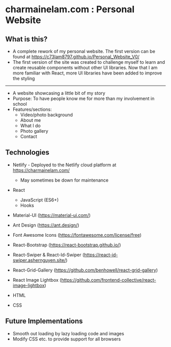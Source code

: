 # charmainelam.com : Personal Website

## What is this?
* A complete rework of my personal website. The first version can be found at https://c73lam8797.github.io/Personal_Website_V0/
* The first version of the site was created to challenge myself to learn and create reusable components without other UI libraries. Now that I am more familiar with React, more UI libraries have been added to improve the styling

-----

* A website showcasing a little bit of my story
* Purpose: To have people know me for more than my involvement in school
* Features/sections:
  * Video/photo background
  * About me
  * What I do
  * Photo gallery
  * Contact


## Technologies
* Netlify - Deployed to the Netlify cloud platform at https://charmainelam.com/
  * May sometimes be down for maintenance
* React
  * JavaScript (ES6+)
  * Hooks
* Material-UI (https://material-ui.com/)
* Ant Design (https://ant.design/)
* Font Awesome Icons (https://fontawesome.com/license/free)
* React-Bootstrap (https://react-bootstrap.github.io/)
* React-Swiper & React-Id-Swiper (https://react-id-swiper.ashernguyen.site/)
* React-Grid-Gallery (https://github.com/benhowell/react-grid-gallery)
* React Image Lightbox (https://github.com/frontend-collective/react-image-lightbox)

* HTML
* CSS

## Future Implementations
* Smooth out loading by lazy loading code and images
* Modify CSS etc. to provide support for all browsers

